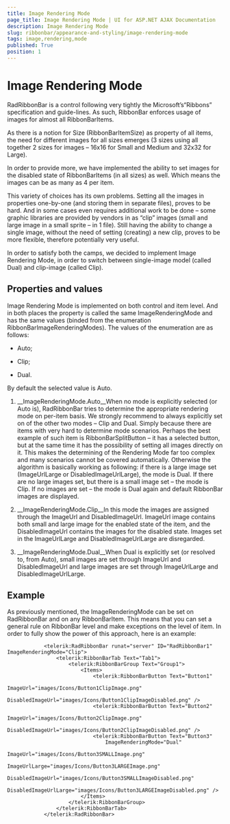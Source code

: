 ```yaml
---
title: Image Rendering Mode
page_title: Image Rendering Mode | UI for ASP.NET AJAX Documentation
description: Image Rendering Mode
slug: ribbonbar/appearance-and-styling/image-rendering-mode
tags: image,rendering,mode
published: True
position: 1
---
```


# Image Rendering Mode



RadRibbonBar is a control following very tightly the Microsoft’s“Ribbons” specification and guide-lines. As such, RibbonBar enforces usage of images for almost all RibbonBarItems.

As there is a notion for Size (RibbonBarItemSize) as property of all items, the need for different images for all sizes emerges (3 sizes using all together 2 sizes for images – 16x16 for Small and Medium and 32x32 for Large).

In order to provide more, we have implemented the ability to set images for the disabled state of RibbonBarItems (in all sizes) as well. Which means the images can be as many as 4 per item.

This variety of choices has its own problems. Setting all the images in properties one-by-one (and storing them in separate files), proves to be hard. And in some cases even requires additional work to be done – some graphic libraries are provided by vendors in as “clip” images (small and large image in a small sprite – in 1 file). Still having the ability to change a single image, without the need of setting (creating) a new clip, proves to be more flexible, therefore potentially very useful.

In order to satisfy both the camps, we decided to implement Image Rendering Mode, in order to switch between single-image model (called Dual) and clip-image (called Clip).

## Properties and values

Image Rendering Mode is implemented on both control and item level. And in both places the property is called the same ImageRenderingMode and has the same values (binded from the enumeration RibbonBarImageRenderingModes). The values of the enumeration are as follows:

* Auto;

* Clip;

* Dual.

By default the selected value is Auto.

1. __ImageRenderingMode.Auto__When no mode is explicitly selected (or Auto is), RadRibbonBar tries to determine the appropriate rendering mode on per-item basis. We strongly recommend to always explicitly set on of the other two modes – Clip and Dual. Simply because there are items with very hard to determine mode scenarios. Perhaps the best example of such item is RibbonBarSplitButton – it has a selected button, but at the same time it has the possibility of setting all images directly on it. This makes the determining of the Rendering Mode far too complex and many scenarios cannot be covered automatically. Otherwise the algorithm is basically working as following: if there is a large image set (ImageUrlLarge or DisabledImageUrlLarge), the mode is Dual. If there are no large images set, but there is a small image set – the mode is Clip. If no images are set – the mode is Dual again and default RibbonBar images are displayed.

1. __ImageRenderingMode.Clip__In this mode the images are assigned through the ImageUrl and DisabledImageUrl. ImageUrl image contains both small and large image for the enabled state of the item, and the DisabledImageUrl contains the images for the disabled state. Images set in the ImageUrlLarge and DisabledImageUrlLarge are disregarded.

1. __ImageRenderingMode.Dual__When Dual is explicitly set (or resolved to, from Auto), small images are set through ImageUrl and DisabledImageUrl and large images are set through ImageUrlLarge and DisabledImageUrlLarge.

## Example

As previously mentioned, the ImageRenderingMode can be set on RadRibbonBar and on any RibbonBarItem. This means that you can set a general rule on RibbonBar level and make exceptions on the level of item. In order to fully show the power of this approach, here is an example:

````ASPNET
			<telerik:RadRibbonBar runat="server" ID="RadRibbonBar1" ImageRenderingMode="Clip">
				<telerik:RibbonBarTab Text="Tab1">
					<telerik:RibbonBarGroup Text="Group1">
						<Items>
							<telerik:RibbonBarButton Text="Button1"
								ImageUrl="images/Icons/Button1ClipImage.png"
								DisabledImageUrl="images/Icons/Button1ClipImageDisabled.png" />
							<telerik:RibbonBarButton Text="Button2"
								ImageUrl="images/Icons/Button2ClipImage.png"
								DisabledImageUrl="images/Icons/Button2ClipImageDisabled.png" />
							<telerik:RibbonBarButton Text="Button3"
								ImageRenderingMode="Dual"
								ImageUrl="images/Icons/Button3SMALLImage.png"
								ImageUrlLarge="images/Icons/Button3LARGEImage.png"
								DisabledImageUrl="images/Icons/Button3SMALLImageDisabled.png"
								DisabledImageUrlLarge="images/Icons/Button3LARGEImageDisabled.png" />
						</Items>
					</telerik:RibbonBarGroup>
				</telerik:RibbonBarTab>
			</telerik:RadRibbonBar>
````


